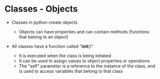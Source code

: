 # Classes - Objects

- Classes in python create objects
    * Objects can have properties and can contain methods (functions that belong to an object)

- All classes have a function called "__init__()"
    * It is executed when the class is being initiated
    * It can be used to assign values to object properties or operations
    * The "self" parameter is a reference to the instance of the class, and is used to access variables that belong to that class






